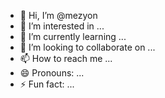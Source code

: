 - 👋 Hi, I’m @mezyon
- 👀 I’m interested in ...
- 🌱 I’m currently learning ...
- 💞️ I’m looking to collaborate on ...
- 📫 How to reach me ...
- 😄 Pronouns: ...
- ⚡ Fun fact: ...

<!---
mezyon/mezyon is a ✨ special ✨ repository because its `README.md` (this file) appears on your GitHub profile.
You can click the Preview link to take a look at your changes.
--->
